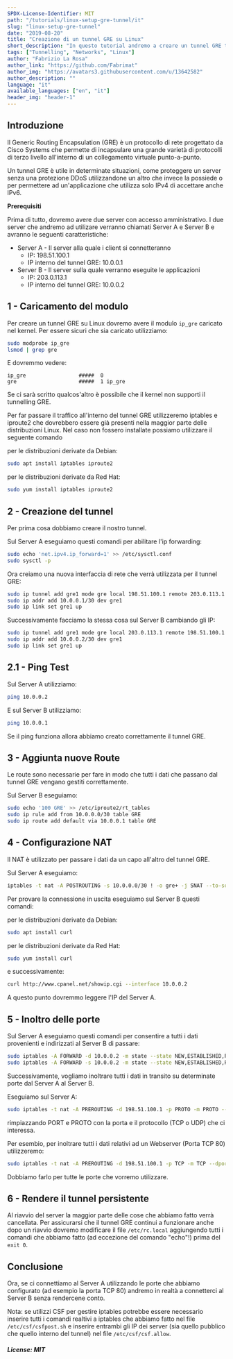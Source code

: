 ```yaml
---
SPDX-License-Identifier: MIT
path: "/tutorials/linux-setup-gre-tunnel/it"
slug: "linux-setup-gre-tunnel"
date: "2019-08-20"
title: "Creazione di un tunnel GRE su Linux"
short_description: "In questo tutorial andremo a creare un tunnel GRE tra due server Linux."
tags: ["Tunnelling", "Networks", "Linux"]
author: "Fabrizio La Rosa"
author_link: "https://github.com/Fabrimat"
author_img: "https://avatars3.githubusercontent.com/u/13642582"
author_description: ""
language: "it"
available_languages: ["en", "it"]
header_img: "header-1"
---
```


## Introduzione

Il Generic Routing Encapsulation (GRE) è un protocollo di rete progettato da Cisco Systems che permette di incapsulare una grande varietà di protocolli di terzo livello all'interno di un collegamento virtuale punto-a-punto.

Un tunnel GRE è utile in determinate situazioni, come proteggere un server senza una protezione DDoS utilizzandone un altro che invece la possiede o per permettere ad un'applicazione che utilizza solo IPv4 di accettare anche IPv6.

**Prerequisiti**

Prima di tutto, dovremo avere due server con accesso amministrativo. I due server che andremo ad utilizare verranno chiamati Server A e Server B e avranno le seguenti caratteristiche:

* Server A - Il server alla quale i client si connetteranno
  * IP: 198.51.100.1
  * IP interno del tunnel GRE: 10.0.0.1
* Server B - Il server sulla quale verranno eseguite le applicazioni
  * IP: 203.0.113.1
  * IP interno del tunnel GRE: 10.0.0.2
  
## 1 - Caricamento del modulo

Per creare un tunnel GRE su Linux dovremo avere il modulo `ip_gre` caricato nel kernel.
Per essere sicuri che sia caricato utilizziamo:

```bash
sudo modprobe ip_gre
lsmod | grep gre
```

E dovremmo vedere:

```
ip_gre                 #####  0
gre                    #####  1 ip_gre
```

Se ci sarà scritto qualcos'altro è possibile che il kernel non supporti il tunnelling GRE.

Per far passare il traffico all'interno del tunnel GRE utilizzeremo iptables e iproute2 che dovrebbero essere già presenti nella maggior parte delle distribuzioni Linux.
Nel caso non fossero installate possiamo utilizzare il seguente comando

per le distribuzioni derivate da Debian:

```bash
sudo apt install iptables iproute2
```

per le distribuzioni derivate da Red Hat:

```bash
sudo yum install iptables iproute2
```

## 2 - Creazione del tunnel

Per prima cosa dobbiamo creare il nostro tunnel.

Sul Server A eseguiamo questi comandi per abilitare l'ip forwarding:

```bash
sudo echo 'net.ipv4.ip_forward=1' >> /etc/sysctl.conf
sudo sysctl -p
```

Ora creiamo una nuova interfaccia di rete che verrà utilizzata per il tunnel GRE:

```bash
sudo ip tunnel add gre1 mode gre local 198.51.100.1 remote 203.0.113.1 ttl 255
sudo ip addr add 10.0.0.1/30 dev gre1
sudo ip link set gre1 up
```

Successivamente facciamo la stessa cosa sul Server B cambiando gli IP:

```bash
sudo ip tunnel add gre1 mode gre local 203.0.113.1 remote 198.51.100.1 ttl 255
sudo ip addr add 10.0.0.2/30 dev gre1
sudo ip link set gre1 up
```

## 2.1 - Ping Test

Sul Server A utilizziamo:

```bash
ping 10.0.0.2
```

E sul Server B utilizziamo:

```bash
ping 10.0.0.1
```

Se il ping funziona allora abbiamo creato correttamente il tunnel GRE.

## 3 - Aggiunta nuove Route

Le route sono necessarie per fare in modo che tutti i dati che passano dal tunnel GRE vengano gestiti correttamente.

Sul Server B eseguiamo:

```bash
sudo echo '100 GRE' >> /etc/iproute2/rt_tables
sudo ip rule add from 10.0.0.0/30 table GRE
sudo ip route add default via 10.0.0.1 table GRE
```

## 4 - Configurazione NAT

Il NAT è utilizzato per passare i dati da un capo all'altro del tunnel GRE.

Sul Server A eseguiamo:

```bash
iptables -t nat -A POSTROUTING -s 10.0.0.0/30 ! -o gre+ -j SNAT --to-source 198.51.100.1
```

Per provare la connessione in uscita eseguiamo sul Server B questi comandi:

per le distribuzioni derivate da Debian:

```bash
sudo apt install curl
```

per le distribuzioni derivate da Red Hat:

```bash
sudo yum install curl
```

e successivamente:

```bash
curl http://www.cpanel.net/showip.cgi --interface 10.0.0.2
```

A questo punto dovremmo leggere l'IP del Server A.

## 5 - Inoltro delle porte

Sul Server A eseguiamo questi comandi per consentire a tutti i dati provenienti e indirizzati al Server B di passare:

```bash
sudo iptables -A FORWARD -d 10.0.0.2 -m state --state NEW,ESTABLISHED,RELATED -j ACCEPT
sudo iptables -A FORWARD -s 10.0.0.2 -m state --state NEW,ESTABLISHED,RELATED -j ACCEPT
```

Successivamente, vogliamo inoltrare tutti i dati in transito su determinate porte dal Server A al Server B.

Eseguiamo sul Server A:

```bash
sudo iptables -t nat -A PREROUTING -d 198.51.100.1 -p PROTO -m PROTO --dport PORT -j DNAT --to-destination 10.0.0.2
```

rimpiazzando PORT e PROTO con la porta e il protocollo (TCP o UDP) che ci interessa.

Per esembio, per inoltrare tutti i dati relativi ad un Webserver (Porta TCP 80) utilizzeremo:

```bash
sudo iptables -t nat -A PREROUTING -d 198.51.100.1 -p TCP -m TCP --dport 80 -j DNAT --to-destination 10.0.0.2
```

Dobbiamo farlo per tutte le porte che vorremo utilizzare.

## 6 - Rendere il tunnel persistente

Al riavvio del server la maggior parte delle cose che abbiamo fatto verrà cancellata. Per assicurarsi che il tunnel GRE continui a funzionare anche dopo un riavvio dovremo modificare il file `/etc/rc.local` aggiungendo tutti i comandi che abbiamo fatto (ad eccezione del comando "echo"!) prima del `exit 0`.

## Conclusione

Ora, se ci connettiamo al Server A utilizzando le porte che abbiamo configurato (ad esempio la porta TCP 80) andremo in realtà a connetterci al Server B senza rendercene conto.

Nota: se utilizzi CSF per gestire iptables potrebbe essere necessario inserire tutti i comandi realtivi a iptables che abbiamo fatto nel file `/etc/csf/csfpost.sh` e inserire entrambi gli IP dei server (sia quello pubblico che quello interno del tunnel) nel file `/etc/csf/csf.allow`.

##### License: MIT

<!--

Contributor's Certificate of Origin

By making a contribution to this project, I certify that:

(a) The contribution was created in whole or in part by me and I have
    the right to submit it under the license indicated in the file; or

(b) The contribution is based upon previous work that, to the best of my
    knowledge, is covered under an appropriate license and I have the
    right under that license to submit that work with modifications,
    whether created in whole or in part by me, under the same license
    (unless I am permitted to submit under a different license), as
    indicated in the file; or

(c) The contribution was provided directly to me by some other person
    who certified (a), (b) or (c) and I have not modified it.

(d) I understand and agree that this project and the contribution are
    public and that a record of the contribution (including all personal
    information I submit with it, including my sign-off) is maintained
    indefinitely and may be redistributed consistent with this project
    or the license(s) involved.

Signed-off-by: Fabrizio La Rosa lr.fabrizio@gmail.com

-->
